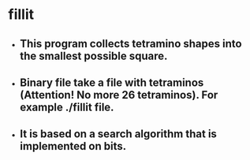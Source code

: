 # fillit

- ## This program collects tetramino shapes into the smallest possible square.
- ## Binary file take a file with tetraminos (Attention! No more 26 tetraminos). For example ./fillit file.
- ## It is based on a search algorithm that is implemented on bits.
